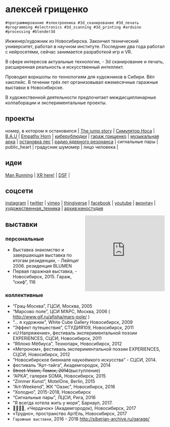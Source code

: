 # алексей грищенко

`#программирование #электроеника #3d_сканирование #3d_печать`
`#programming #electronics #3d_scanning #3d_printing #arduino #processing #blender3d`

Инженер/художник из Новосибирска. Закончил технический университет, работал в научном институте. Последние два года работал с нейросетями, сейчас занимается разработкой игр и VR.

В сфере интересов актуальные технологии, - 3d сканирование и печать, расширенная реальность и искусственный интеллект.

Проводил воркшопы по технологиям для художников в Сибири. Вёл хакспейс. В течении трёх лет организовывал ежемесячные гаражные выставки в Новосибирске.

В художественной деятельности предпочитает междисциплинарные коллаборации и экспериментальные проекты.

## проекты
номер, в котором я остановился |
[The jump story](the_jump_story) |
[Симулятор Носа](nose_simulator) |
[B.A.U](bau) |
[Empathy Horn](empathy_horn) |
[киберублюдки](cyberbastards) |
[гараж грищенко](garage) |
[музыкальная арка](musical_arch) |
[остановка лес](bus_stop) |
[радио ядерного резонанса](nuclear_radio) |
сигнальные пары |
public_heart |
градусник шумомер |
лицо человека |

## идеи
[Man Running](man_running) | [XR here!](xr) | [DSF](dsf) |


## соцсети 
[instagram](https://www.instagram.com/eggnot1/) |
[twitter](https://twitter.com/eggnot4) |
[vimeo](https://vimeo.com/eggnot) |
[thingiverse](https://www.thingiverse.com/eggnot) |
[facebook](https://www.facebook.com/eggnot1) |
[youtube](https://www.youtube.com/channelUCK0ev2LGNSdGau6gKvJhqIw) |
[вконтач](https://vk.com/eggnot) | [художественная_техника](https://www.youtube.com/channel/UCdvlxi_PDWnofwnoCXpuH8A) |
[архив:киностудия](http://thekinostudio.blogspot.ru/)


<iframe style="float: right; clear: left;"
    src="https://player.twitch.tv?channel=eggnot&parent=eggnot.com&parent=eggnot.github.com"
    scrolling="no" frameborder="0" allow="autoplay; fullscreen"
    width="50%" height="240">
</iframe>

## выставки
### персональные
* Выставка знакомство и завершающая выставка по итогам резиденции, - Лейпциг 2006. резиденция BLUMEN
* Первая гаражная выставка, - Новосибирск, 2015. Гараж, “скиф”, 116
### коллективные
* “Грац-Москва”, ГЦСИ, Москва, 2005
* “Марсово поле”, ЦСИ М’АРС, Москва, 2006 ( http://www.gif.ru/afisha/mars-pole/ )
* “... я художник”, White Cube Gallery Новосибирск, 2009
* “Эффект путешествия”, СТУДИЯ109, Новосибирск, 2011
* «U:Напряжение», фестиваль экспериментальной поэзии EXPERIENCES, СЦСИ, Новосибирск, 2011
* “Яблоко Мёбиуса”, Технопарк, Новосибирск,  2012
* «Метроном», фестиваль экспериментальной поэзии EXPERIENCES, СЦСИ, Новосибирск, 2012
* “Новосибирское биеннале наукоёмкого искусства” - СЦСИ, 2014.
* фестиваль “Арт-тайга”, Академгородок, 2014
* ~~Street-Vision, Томск, 2014~~(выступление)
* “АРКА”, галерея SOMA, Новосибирск, 2015
* “Zimmer Kunst”, MotelOne, Berlin, 2015
* “Art-Weekend”, ЖК “Оазис”, Новосибирск, 2016
* “Холодно”, 2015-2018, Новосибирск
* “Сигнальные пары”, ЛЦСИ, Рига, 2016
* “Я всегда хотела жить у моря”, Барнаул, 2017.
* 👌🏻👈🏻, «Чердачок» (Академгородок), Новосибирск, 2017
* «Трудно», пространство АртЕль, Новосибирск, 2017 
* `Гаражные выставки`, 2016 - 2018 http://siberian-archive.ru/garage/

